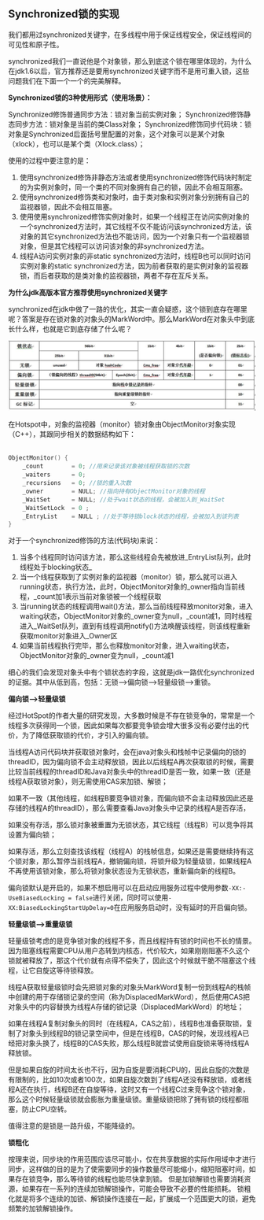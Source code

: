 ## Synchronized锁的实现

我们都用过synchronized关键字，在多线程中用于保证线程安全，保证线程间的可见性和原子性。

synchronized我们一直说他是个对象锁，那么到底这个锁在哪里体现的，为什么在jdk1.6以后，官方推荐还是要用synchronized关键字而不是用可重入锁，这些问题我们在下面一个一个的完美解释。

**Synchronized锁的3种使用形式（使用场景）：**

Synchronized修饰普通同步方法：锁对象当前实例对象；
Synchronized修饰静态同步方法：锁对象是当前的类Class对象；
Synchronized修饰同步代码块：锁对象是Synchronized后面括号里配置的对象，这个对象可以是某个对象（xlock），也可以是某个类（Xlock.class）；

使用的过程中要注意的是：

1. 使用synchronized修饰非静态方法或者使用synchronized修饰代码块时制定的为实例对象时，同一个类的不同对象拥有自己的锁，因此不会相互阻塞。
2. 使用synchronized修饰类和对象时，由于类对象和实例对象分别拥有自己的监视器锁，因此不会相互阻塞。
3. 使用使用synchronized修饰实例对象时，如果一个线程正在访问实例对象的一个synchronized方法时，其它线程不仅不能访问该synchronized方法，该对象的其它synchronized方法也不能访问，因为一个对象只有一个监视器锁对象，但是其它线程可以访问该对象的非synchronized方法。
4. 线程A访问实例对象的非static synchronized方法时，线程B也可以同时访问实例对象的static synchronized方法，因为前者获取的是实例对象的监视器锁，而后者获取的是类对象的监视器锁，两者不存在互斥关系。
   



**为什么jdk高版本官方推荐使用synchronized关键字**

synchronized在jdk中做了一路的优化，其实一直会疑惑，这个锁到底存在哪里呢？答案是存在锁对象的对象头的MarkWord中。那么MarkWord在对象头中到底长什么样，也就是它到底存储了什么呢？

![](image\sync.png)

在Hotspot中，对象的监视器（monitor）锁对象由ObjectMonitor对象实现（C++），其跟同步相关的数据结构如下：

```c++

ObjectMonitor() {
    _count        = 0; //用来记录该对象被线程获取锁的次数
    _waiters      = 0;
    _recursions   = 0; //锁的重入次数
    _owner        = NULL; //指向持有ObjectMonitor对象的线程 
    _WaitSet      = NULL; //处于wait状态的线程，会被加入到_WaitSet
    _WaitSetLock  = 0 ;
    _EntryList    = NULL ; //处于等待锁block状态的线程，会被加入到该列表
}
```

对于一个synchronized修饰的方法(代码块)来说：

1. 当多个线程同时访问该方法，那么这些线程会先被放进_EntryList队列，此时线程处于blocking状态_
2. 当一个线程获取到了实例对象的监视器（monitor）锁，那么就可以进入running状态，执行方法，此时，ObjectMonitor对象的_owner指向当前线程，_count加1表示当前对象锁被一个线程获取
3. 当running状态的线程调用wait()方法，那么当前线程释放monitor对象，进入waiting状态，ObjectMonitor对象的_owner变为null，_count减1，同时线程进入_WaitSet队列，直到有线程调用notify()方法唤醒该线程，则该线程重新获取monitor对象进入_Owner区
4. 如果当前线程执行完毕，那么也释放monitor对象，进入waiting状态，ObjectMonitor对象的_owner变为null，_count减1



细心的我们会发现对象头中有个锁状态的字段，这就是jdk一路优化synchronized的证据。其中从低到高，包括：无锁-->偏向锁-->轻量级锁-->重锁。

**偏向锁-->轻量级锁**

经过HotSpot的作者大量的研究发现，大多数时候是不存在锁竞争的，常常是一个线程多次获得同一个锁，因此如果每次都要竞争锁会增大很多没有必要付出的代价，为了降低获取锁的代价，才引入的偏向锁。

当线程A访问代码块并获取锁对象时，会在java对象头和栈帧中记录偏向的锁的threadID，因为偏向锁不会主动释放锁，因此以后线程A再次获取锁的时候，需要比较当前线程的threadID和Java对象头中的threadID是否一致，如果一致（还是线程A获取锁对象），则无需使用CAS来加锁、解锁；

如果不一致（其他线程，如线程B要竞争锁对象，而偏向锁不会主动释放因此还是存储的线程A的threadID），那么需要查看Java对象头中记录的线程A是否存活，

如果没有存活，那么锁对象被重置为无锁状态，其它线程（线程B）可以竞争将其设置为偏向锁；

如果存活，那么立刻查找该线程（线程A）的栈帧信息，如果还是需要继续持有这个锁对象，那么暂停当前线程A，撤销偏向锁，将锁升级为轻量级锁，如果线程A不再使用该锁对象，那么将锁对象状态设为无锁状态，重新偏向新的线程B。

偏向锁默认是开启的，如果不想启用可以在启动应用服务过程中使用参数`-XX:-UseBiasedLocking = false`进行关闭，同时可以使用`-XX:BiasedLockingStartUpDelay=0`在应用服务启动时，没有延时的开启偏向锁。

**轻量级锁-->重量级锁**

轻量级锁考虑的是竞争锁对象的线程不多，而且线程持有锁的时间也不长的情景。因为阻塞线程需要CPU从用户态转到内核态，代价较大，如果刚刚阻塞不久这个锁就被释放了，那这个代价就有点得不偿失了，因此这个时候就干脆不阻塞这个线程，让它自旋这等待锁释放。

线程A获取轻量级锁时会先把锁对象的对象头MarkWord复制一份到线程A的栈帧中创建的用于存储锁记录的空间（称为DisplacedMarkWord），然后使用CAS把对象头中的内容替换为线程A存储的锁记录（DisplacedMarkWord）的地址；

如果在线程A复制对象头的同时（在线程A，CAS之前），线程B也准备获取锁，复制了对象头到线程B的锁记录空间中，但是在线程B，CAS的时候，发现线程A已经把对象头换了，线程B的CAS失败，那么线程B就尝试使用自旋锁来等待线程A释放锁。

但是如果自旋的时间太长也不行，因为自旋是要消耗CPU的，因此自旋的次数是有限制的，比如10次或者100次，如果自旋次数到了线程A还没有释放锁，或者线程A还在执行，线程B还在自旋等待，这时又有一个线程C过来竞争这个锁对象，那么这个时候轻量级锁就会膨胀为重量级锁。重量级锁把除了拥有锁的线程都阻塞，防止CPU空转。

值得注意的是锁是一路升级，不能降级的。

**锁粗化**

按理来说，同步块的作用范围应该尽可能小，仅在共享数据的实际作用域中才进行同步，这样做的目的是为了使需要同步的操作数量尽可能缩小，缩短阻塞时间，如果存在锁竞争，那么等待锁的线程也能尽快拿到锁。 
但是加锁解锁也需要消耗资源，如果存在一系列的连续加锁解锁操作，可能会导致不必要的性能损耗。 
锁粗化就是将多个连续的加锁、解锁操作连接在一起，扩展成一个范围更大的锁，避免频繁的加锁解锁操作。
